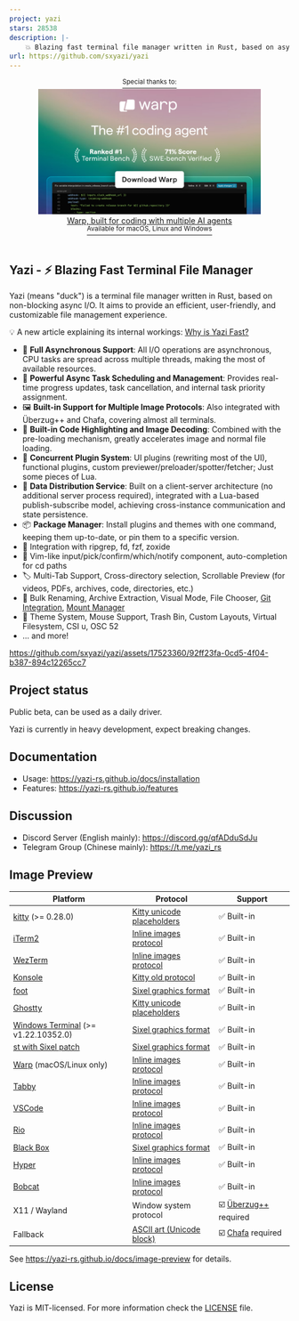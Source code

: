 ```yaml
---
project: yazi
stars: 28538
description: |-
    💥 Blazing fast terminal file manager written in Rust, based on async I/O.
url: https://github.com/sxyazi/yazi
---
```


<div align="center">
	<a href="https://go.warp.dev/yazi" target="_blank">
		<sup>Special thanks to:</sup>
		<br>
		<img alt="Warp sponsorship" width="400" src="https://github.com/warpdotdev/brand-assets/blob/main/Github/Sponsor/Warp-Github-LG-02.png">
		<br>
		<h>Warp, built for coding with multiple AI agents</b>
		<br>
		<sup>Available for macOS, Linux and Windows</sup>
	</a>
</div>

<br>

## Yazi - ⚡️ Blazing Fast Terminal File Manager

Yazi (means "duck") is a terminal file manager written in Rust, based on non-blocking async I/O. It aims to provide an efficient, user-friendly, and customizable file management experience.

💡 A new article explaining its internal workings: [Why is Yazi Fast?](https://yazi-rs.github.io/blog/why-is-yazi-fast)

- 🚀 **Full Asynchronous Support**: All I/O operations are asynchronous, CPU tasks are spread across multiple threads, making the most of available resources.
- 💪 **Powerful Async Task Scheduling and Management**: Provides real-time progress updates, task cancellation, and internal task priority assignment.
- 🖼️ **Built-in Support for Multiple Image Protocols**: Also integrated with Überzug++ and Chafa, covering almost all terminals.
- 🌟 **Built-in Code Highlighting and Image Decoding**: Combined with the pre-loading mechanism, greatly accelerates image and normal file loading.
- 🔌 **Concurrent Plugin System**: UI plugins (rewriting most of the UI), functional plugins, custom previewer/preloader/spotter/fetcher; Just some pieces of Lua.
- 📡 **Data Distribution Service**: Built on a client-server architecture (no additional server process required), integrated with a Lua-based publish-subscribe model, achieving cross-instance communication and state persistence.
- 📦 **Package Manager**: Install plugins and themes with one command, keeping them up-to-date, or pin them to a specific version.
- 🧰 Integration with ripgrep, fd, fzf, zoxide
- 💫 Vim-like input/pick/confirm/which/notify component, auto-completion for cd paths
- 🏷️ Multi-Tab Support, Cross-directory selection, Scrollable Preview (for videos, PDFs, archives, code, directories, etc.)
- 🔄 Bulk Renaming, Archive Extraction, Visual Mode, File Chooser, [Git Integration](https://github.com/yazi-rs/plugins/tree/main/git.yazi), [Mount Manager](https://github.com/yazi-rs/plugins/tree/main/mount.yazi)
- 🎨 Theme System, Mouse Support, Trash Bin, Custom Layouts, Virtual Filesystem, CSI u, OSC 52
- ... and more!

https://github.com/sxyazi/yazi/assets/17523360/92ff23fa-0cd5-4f04-b387-894c12265cc7

## Project status

Public beta, can be used as a daily driver.

Yazi is currently in heavy development, expect breaking changes.

## Documentation

- Usage: https://yazi-rs.github.io/docs/installation
- Features: https://yazi-rs.github.io/features

## Discussion

- Discord Server (English mainly): https://discord.gg/qfADduSdJu
- Telegram Group (Chinese mainly): https://t.me/yazi_rs

## Image Preview

| Platform                                                                     | Protocol                               | Support                           |
| ---------------------------------------------------------------------------- | -------------------------------------- | --------------------------------- |
| [kitty](https://github.com/kovidgoyal/kitty) (>= 0.28.0)                     | [Kitty unicode placeholders][kgp]      | ✅ Built-in                       |
| [iTerm2](https://iterm2.com)                                                 | [Inline images protocol][iip]          | ✅ Built-in                       |
| [WezTerm](https://github.com/wez/wezterm)                                    | [Inline images protocol][iip]          | ✅ Built-in                       |
| [Konsole](https://invent.kde.org/utilities/konsole)                          | [Kitty old protocol][kgp-old]          | ✅ Built-in                       |
| [foot](https://codeberg.org/dnkl/foot)                                       | [Sixel graphics format][sixel]         | ✅ Built-in                       |
| [Ghostty](https://github.com/ghostty-org/ghostty)                            | [Kitty unicode placeholders][kgp]      | ✅ Built-in                       |
| [Windows Terminal](https://github.com/microsoft/terminal) (>= v1.22.10352.0) | [Sixel graphics format][sixel]         | ✅ Built-in                       |
| [st with Sixel patch](https://github.com/bakkeby/st-flexipatch)              | [Sixel graphics format][sixel]         | ✅ Built-in                       |
| [Warp](https://www.warp.dev) (macOS/Linux only)                              | [Inline images protocol][iip]          | ✅ Built-in                       |
| [Tabby](https://github.com/Eugeny/tabby)                                     | [Inline images protocol][iip]          | ✅ Built-in                       |
| [VSCode](https://github.com/microsoft/vscode)                                | [Inline images protocol][iip]          | ✅ Built-in                       |
| [Rio](https://github.com/raphamorim/rio)                                     | [Inline images protocol][iip]          | ✅ Built-in                       |
| [Black Box](https://gitlab.gnome.org/raggesilver/blackbox)                   | [Sixel graphics format][sixel]         | ✅ Built-in                       |
| [Hyper](https://github.com/vercel/hyper)                                     | [Inline images protocol][iip]          | ✅ Built-in                       |
| [Bobcat](https://github.com/ismail-yilmaz/Bobcat)                            | [Inline images protocol][iip]          | ✅ Built-in                       |
| X11 / Wayland                                                                | Window system protocol                 | ☑️ [Überzug++][ueberzug] required |
| Fallback                                                                     | [ASCII art (Unicode block)][ascii-art] | ☑️ [Chafa][chafa] required        |

See https://yazi-rs.github.io/docs/image-preview for details.

<!-- Protocols -->

[kgp]: https://sw.kovidgoyal.net/kitty/graphics-protocol/#unicode-placeholders
[kgp-old]: https://github.com/sxyazi/yazi/blob/main/yazi-adapter/src/drivers/kgp_old.rs
[iip]: https://iterm2.com/documentation-images.html
[sixel]: https://www.vt100.net/docs/vt3xx-gp/chapter14.html
[ascii-art]: https://en.wikipedia.org/wiki/ASCII_art

<!-- Dependencies -->

[ueberzug]: https://github.com/jstkdng/ueberzugpp
[chafa]: https://hpjansson.org/chafa/

## License

Yazi is MIT-licensed. For more information check the [LICENSE](LICENSE) file.


